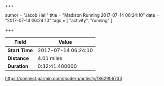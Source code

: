 +++

author = "Jacob Hell"
title = "Madison Running 2017-07-14 06:24:10"
date = "2017-07-14 06:24:10"
tags = [
    "activity", "running"
]

+++

<!--more-->

|Field  |Value  |
|--- | --- |
|**Start Time**|2017-07-14 06:24:10|
|**Distance**|4.01 miles|
|**Duration**|0:32:41.400000|

https://connect.garmin.com/modern/activity/1862909733